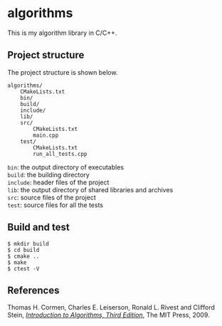 # algorithms

This is my algorithm library in C/C++.

## Project structure

The project structure is shown below.

```
algorithms/
    CMakeLists.txt
    bin/
    build/
    include/
    lib/
    src/
        CMakeLists.txt
        main.cpp
    test/
        CMakeLists.txt
        run_all_tests.cpp
```

`bin`: the output directory of executables  
`build`: the building directory  
`include`: header files of the project  
`lib`: the output directory of shared libraries and archives  
`src`: source files of the project  
`test`: source files for all the tests

## Build and test

```
$ mkdir build
$ cd build
$ cmake ..
$ make
$ ctest -V
```

## References

Thomas H. Cormen, Charles E. Leiserson, Ronald L. Rivest and Clifford Stein, [*Introduction to Algorithms, Third Edition*](https://mitpress.mit.edu/books/introduction-algorithms-third-edition), The MIT Press, 2009.